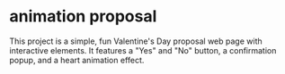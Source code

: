# animation proposal
This project is a simple, fun Valentine's Day proposal web page with interactive elements. It features a "Yes" and "No" button, a confirmation popup, and a heart animation effect.
